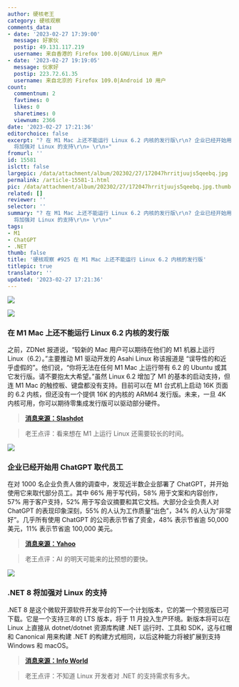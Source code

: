 ```yaml
---
author: 硬核老王
category: 硬核观察
comments_data:
- date: '2023-02-27 17:39:00'
  message: 好家伙
  postip: 49.131.117.219
  username: 来自香港的 Firefox 100.0|GNU/Linux 用户
- date: '2023-02-27 19:19:05'
  message: 伙家好
  postip: 223.72.61.35
  username: 来自北京的 Firefox 109.0|Android 10 用户
count:
  commentnum: 2
  favtimes: 0
  likes: 0
  sharetimes: 0
  viewnum: 2366
date: '2023-02-27 17:21:36'
editorchoice: false
excerpt: "? 在 M1 Mac 上还不能运行 Linux 6.2 内核的发行版\r\n? 企业已经开始用 ChatGPT 取代员工\r\n? .NET 8
  将加强对 Linux 的支持\r\n» \r\n»"
fromurl: ''
id: 15581
islctt: false
largepic: /data/attachment/album/202302/27/172047hrritjuujs5qeebq.jpg
permalink: /article-15581-1.html
pic: /data/attachment/album/202302/27/172047hrritjuujs5qeebq.jpg.thumb.jpg
related: []
reviewer: ''
selector: ''
summary: "? 在 M1 Mac 上还不能运行 Linux 6.2 内核的发行版\r\n? 企业已经开始用 ChatGPT 取代员工\r\n? .NET 8
  将加强对 Linux 的支持\r\n» \r\n»"
tags:
- M1
- ChatGPT
- .NET
thumb: false
title: '硬核观察 #925 在 M1 Mac 上还不能运行 Linux 6.2 内核的发行版'
titlepic: true
translator: ''
updated: '2023-02-27 17:21:36'
---
```


![](/data/attachment/album/202302/27/172047hrritjuujs5qeebq.jpg)


![](/data/attachment/album/202302/27/172054xwfuuww38wiier8b.jpg)


### 在 M1 Mac 上还不能运行 Linux 6.2 内核的发行版


之前，ZDNet 报道说，“较新的 Mac 用户可以期待在他们的 M1 机器上运行 Linux（6.2）。”主要推动 M1 驱动开发的 Asahi Linux 称该报道是 “误导性的和近乎虚假的”。他们说，“你将无法在任何 M1 Mac 上运行带有 6.2 的 Ubuntu 或其它发行版。请不要抱太大希望。”虽然 Linux 6.2 增加了 M1 的基本的启动支持，但连 M1 Mac 的触控板、键盘都没有支持。目前可以在 M1 台式机上启动 16K 页面的 6.2 内核，但还没有一个提供 16K 的内核的 ARM64 发行版。未来，一旦 4K 内核可用，你可以期待零集成发行版可以驱动部分硬件。



> 
> **[消息来源：Slashdot](https://linux.slashdot.org/story/23/02/27/0457206/asahi-linux-disputes-report-that-linux-62-will-run-on-apple-m1-chips)**
> 
> 
> 



> 
> 老王点评：看来想在 M1 上运行 Linux 还需要较长的时间。
> 
> 
> 


![](/data/attachment/album/202302/27/172105tg2msz46otozqzqz.jpg)


### 企业已经开始用 ChatGPT 取代员工


在对 1000 名企业负责人做的调查中，发现近半数企业部署了 ChatGPT，并开始使用它来取代部分员工。其中 66% 用于写代码，58% 用于文案和内容创作，57% 用于客户支持，52% 用于写会议摘要和其它文档。大部分企业负责人对 ChatGPT 的表现印象深刻，55% 的人认为工作质量“出色”，34% 的人认为“非常好”。几乎所有使用 ChatGPT 的公司表示节省了资金，48% 表示节省逾 50,000 美元，11% 表示节省逾 100,000 美元。



> 
> **[消息来源：Yahoo](https://finance.yahoo.com/news/companies-already-replacing-workers-chatgpt-140000856.html)**
> 
> 
> 



> 
> 老王点评：AI 的明天可能来的比预想的要快。
> 
> 
> 


![](/data/attachment/album/202302/27/172118ajiuw6kjtk5bcw2w.jpg)


### .NET 8 将加强对 Linux 的支持


.NET 8 是这个微软开源软件开发平台的下一个计划版本，它的第一个预览版已可下载。它是一个支持三年的 LTS 版本，将于 11 月投入生产环境。新版本将可以在 Linux 上直接从 dotnet/dotnet 资源库构建 .NET 运行时、工具和 SDK，这与红帽和 Canonical 用来构建 .NET 的构建方式相同，以后这种能力将被扩展到支持 Windows 和 macOS。



> 
> **[消息来源：Info World](https://www.infoworld.com/article/3688910/microsoft-net-8-bolsters-linux-support.html)**
> 
> 
> 



> 
> 老王点评：不知道 Linux 开发者对 .NET 的支持需求有多大。
> 
> 
>